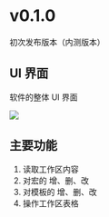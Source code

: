 # v0.1.0

初次发布版本（内测版本）

## UI 界面

软件的整体 UI 界面

<img src="/home.png"/>

## 主要功能

1. 读取工作区内容
2. 对宏的 增、删、改
3. 对模板的 增、删、改
4. 操作工作区表格
